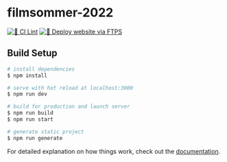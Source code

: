 # filmsommer-2022

[![👀 CI Lint](https://github.com/milangress/filmsommer-2022/actions/workflows/ci.yml/badge.svg)](https://github.com/milangress/filmsommer-2022/actions/workflows/ci.yml) [![🚀 Deploy website via FTPS](https://github.com/milangress/filmsommer-2022/actions/workflows/deploy-ftp.yml/badge.svg)](https://github.com/milangress/filmsommer-2022/actions/workflows/deploy-ftp.yml)

## Build Setup

```bash
# install dependencies
$ npm install

# serve with hot reload at localhost:3000
$ npm run dev

# build for production and launch server
$ npm run build
$ npm run start

# generate static project
$ npm run generate
```

For detailed explanation on how things work, check out the [documentation](https://nuxtjs.org).
